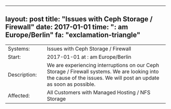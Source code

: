 --- 
 layout: post 
 title: "Issues with Ceph Storage / Firewall" 
 date: 2017-01-01 
 time: ": am Europe/Berlin" 
 fa: "exclamation-triangle" 
 --- 
 |                   |   |                                                                      | 
 |-------------------|---|----------------------------------------------------------------------| 
 | Systems:          |   | Issues with Ceph Storage / Firewall| 
 | Start:            |   | 2017-01-01 at : am Europe/Berlin | 
 | Description:      |   | We are experiencing interruptions on our Ceph Storage / Firewall systems. We are looking into the cause of the issues. We will post an update as soon as possible. | 
 | Affected:         |   | All Customers with Managed Hosting / NFS Storage | 
